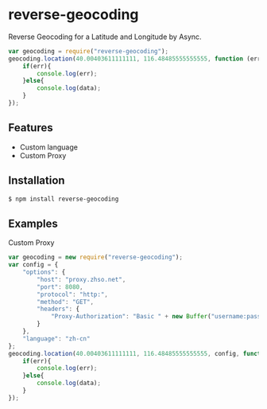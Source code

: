 # reverse-geocoding
Reverse Geocoding for a Latitude and Longitude by Async.

```js
var geocoding = require("reverse-geocoding");
geocoding.location(40.00403611111111, 116.48485555555555, function (err, data){
    if(err){
        console.log(err);
    }else{
        console.log(data);
    }
});
```

## Features

* Custom language
* Custom Proxy

## Installation

```bash
$ npm install reverse-geocoding
```

## Examples

Custom Proxy

```js
var geocoding = new require("reverse-geocoding");
var config = {
    "options": {
        "host": "proxy.zhso.net",
        "port": 8080,
        "protocol": "http:",
        "method": "GET",
        "headers": {
            "Proxy-Authorization": "Basic " + new Buffer("username:password").toString("base64")
        }
    },
    "language": "zh-cn"
};
geocoding.location(40.00403611111111, 116.48485555555555, config, function (err, data){
	if(err){
		console.log(err);
	}else{
		console.log(data);
	}
});
```